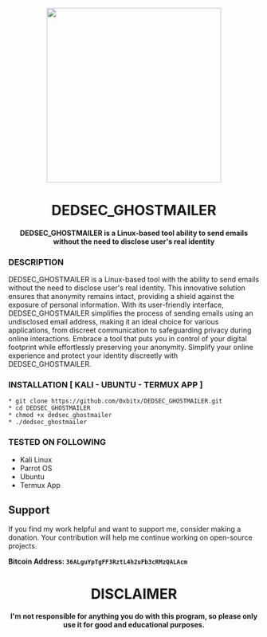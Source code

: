 
<p align="center">
<img src="https://cdn-icons-png.flaticon.com/512/2048/2048558.png", width="350", height="350">
</p>

<h1 align="center"> DEDSEC_GHOSTMAILER </h1>
<h4 align="center">DEDSEC_GHOSTMAILER is a Linux-based tool ability to send emails without the need to disclose user's real identity</h4>

### DESCRIPTION
DEDSEC_GHOSTMAILER is a Linux-based tool with the ability to send emails without the need to disclose user's real identity. This innovative solution ensures that anonymity remains intact, providing a shield against the exposure of personal information. With its user-friendly interface, DEDSEC_GHOSTMAILER simplifies the process of sending emails using an undisclosed email address, making it an ideal choice for various applications, from discreet communication to safeguarding privacy during online interactions. Embrace a tool that puts you in control of your digital footprint while effortlessly preserving your anonymity. Simplify your online experience and protect your identity discreetly with DEDSEC_GHOSTMAILER.

### INSTALLATION [ KALI - UBUNTU - TERMUX APP  ]
    * git clone https://github.com/0xbitx/DEDSEC_GHOSTMAILER.git
    * cd DEDSEC_GHOSTMAILER
    * chmod +x dedsec_ghostmailer
    * ./dedsec_ghostmailer

### TESTED ON FOLLOWING
* Kali Linux 
* Parrot OS 
* Ubuntu
* Termux App

## Support

If you find my work helpful and want to support me, consider making a donation. Your contribution will help me continue working on open-source projects.

**Bitcoin Address: `36ALguYpTgFF3RztL4h2uFb3cRMzQALAcm`**
   
<h1 align="center"> DISCLAIMER </h1>

<h4 align="center">I'm not responsible for anything you do with this program, so please only use it for good and educational purposes. </h4>

